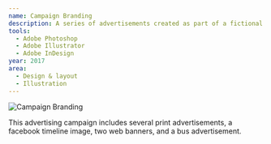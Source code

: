 ```yaml
---
name: Campaign Branding
description: A series of advertisements created as part of a fictional branding campaign for a local building company
tools:
  - Adobe Photoshop
  - Adobe Illustrator
  - Adobe InDesign
year: 2017
area:
  - Design & layout
  - Illustration
---
```


![Campaign Branding](/images/portfolio-files/8intro.png)

This advertising campaign includes several print advertisements, a facebook timeline image, two web banners, and a bus advertisement.
